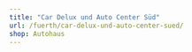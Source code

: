 ```yaml
---
title: "Car Delux und Auto Center Süd"
url: /fuerth/car-delux-und-auto-center-sued/
shop: Autohaus
---
```

